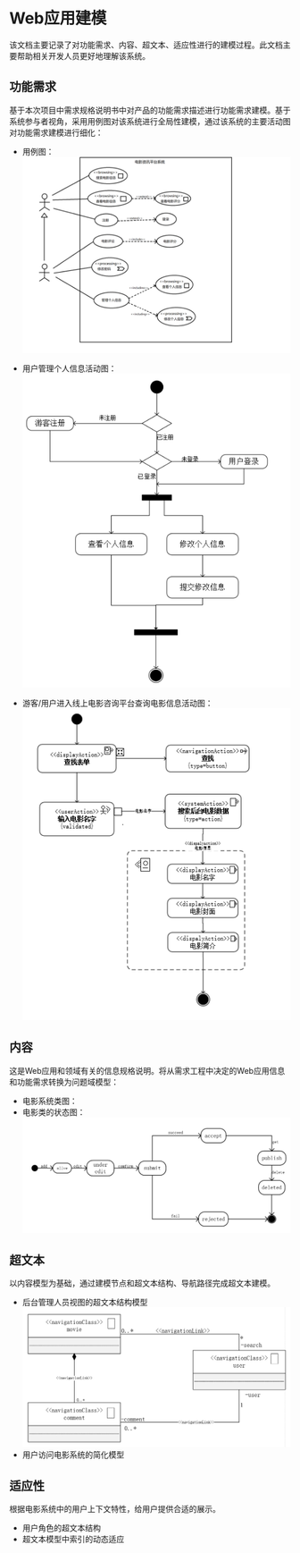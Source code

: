 # Web应用建模
该文档主要记录了对功能需求、内容、超文本、适应性进行的建模过程。此文档主要帮助相关开发人员更好地理解该系统。
## 功能需求
基于本次项目中需求规格说明书中对产品的功能需求描述进行功能需求建模。基于系统参与者视角，采用用例图对该系统进行全局性建模，通过该系统的主要活动图对功能需求建模进行细化：
- 用例图：
![](https://github.com/Baisen1105/WEB-Project/blob/master/images/%E7%94%A8%E4%BE%8B%E5%9B%BE.png)

- 用户管理个人信息活动图：
![](https://github.com/Baisen1105/WEB-Project/blob/master/images/%E4%B8%AA%E4%BA%BA%E4%BF%A1%E6%81%AF%E7%AE%A1%E7%90%86%E6%B4%BB%E5%8A%A8%E5%9B%BE.png)
- 游客/用户进入线上电影咨询平台查询电影信息活动图：
![](https://github.com/Baisen1105/WEB-Project/blob/master/images/%E6%90%9C%E7%B4%A2%E7%94%B5%E5%BD%B1%E6%B4%BB%E5%8A%A8%E5%9B%BE.png)
## 内容
这是Web应用和领域有关的信息规格说明。将从需求工程中决定的Web应用信息和功能需求转换为问题域模型：
- 电影系统类图：
![]()
- 电影类的状态图：
![](https://github.com/Baisen1105/WEB-Project/blob/master/images/%E7%94%B5%E5%BD%B1%E7%B1%BB%E7%8A%B6%E6%80%81%E5%9B%BE.png)
## 超文本
以内容模型为基础，通过建模节点和超文本结构、导航路径完成超文本建模。
- 后台管理人员视图的超文本结构模型
![](https://github.com/Baisen1105/WEB-Project/blob/master/images/%E8%B6%85%E6%96%87%E6%9C%AC%E7%BB%93%E6%9E%84%E6%A8%A1%E5%9E%8B.png)
- 用户访问电影系统的简化模型
![]()
## 适应性
根据电影系统中的用户上下文特性，给用户提供合适的展示。
- 用户角色的超文本结构
![]()
- 超文本模型中索引的动态适应
![]()
